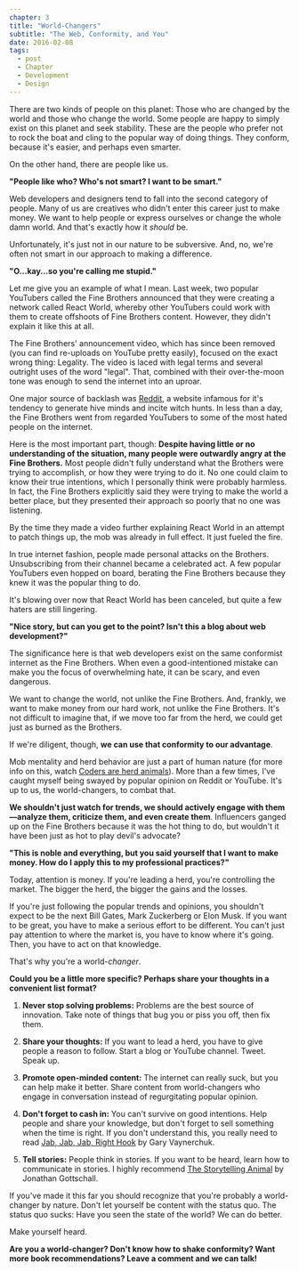 ```yaml
---
chapter: 3
title: "World-Changers"
subtitle: "The Web, Conformity, and You"
date: 2016-02-08
tags:
  - post
  - Chapter
  - Development
  - Design
---
```


There are two kinds of people on this planet: Those who are changed by the world and those who change the world. Some people are happy to simply exist on this planet and seek stability. These are the people who prefer not to rock the boat and cling to the popular way of doing things. They conform, because it's easier, and perhaps even smarter.

On the other hand, there are people like us.

**"People like who? Who's not smart? I want to be smart."**

Web developers and designers tend to fall into the second category of people. Many of us are creatives who didn't enter this career just to make money. We want to help people or express ourselves or change the whole damn world. And that's exactly how it *should* be.

Unfortunately, it's just not in our nature to be subversive. And, no, we're often not smart in our approach to making a difference.

**"O...kay...so you're calling me stupid."**

Let me give you an example of what I mean. Last week, two popular YouTubers called the Fine Brothers announced that they were creating a network called React World, whereby other YouTubers could work with them to create offshoots of Fine Brothers content. However, they didn't explain it like this at all.

The Fine Brothers' announcement video, which has since been removed (you can find re-uploads on YouTube pretty easily), focused on the exact wrong thing: Legality. The video is laced with legal terms and several outright uses of the word "legal". That, combined with their over-the-moon tone was enough to send the internet into an uproar.

One major source of backlash was [Reddit](https://www.reddit.com/r/videos/comments/43490c/the_fine_bros_from_youtube_are_now_attempting_to/), a website infamous for it's tendency to generate hive minds and incite witch hunts. In less than a day, the Fine Brothers went from regarded YouTubers to some of the most hated people on the internet.

Here is the most important part, though: **Despite having little or no understanding of the situation, many people were outwardly angry at the Fine Brothers.** Most people didn't fully understand what the Brothers were trying to accomplish, or how they were trying to do it. No one could claim to know their true intentions, which I personally think were probably harmless. In fact, the Fine Brothers explicitly said they were trying to make the world a better place, but they presented their approach so poorly that no one was listening.

By the time they made a video further explaining React World in an attempt to patch things up, the mob was already in full effect. It just fueled the fire.

In true internet fashion, people made personal attacks on the Brothers. Unsubscribing from their channel became a celebrated act. A few popular YouTubers even hopped on board, berating the Fine Brothers because they knew it was the popular thing to do.

It's blowing over now that React World has been canceled, but quite a few haters are still lingering.

**"Nice story, but can you get to the point? Isn't this a blog about web development?"**

The significance here is that web developers exist on the same conformist internet as the Fine Brothers. When even a good-intentioned mistake can make you the focus of overwhelming hate, it can be scary, and even dangerous.

We want to change the world, not unlike the Fine Brothers. And, frankly, we want to make money from our hard work, not unlike the Fine Brothers. It's not difficult to imagine that, if we move too far from the herd, we could get just as burned as the Brothers.

If we're diligent, though, **we can use that conformity to our advantage**.

Mob mentality and herd behavior are just a part of human nature (for more info on this, watch [Coders are herd animals](https://www.youtube.com/watch?v=lrf6xuFq1Ms)). More than a few times, I've caught myself being swayed by popular opinion on Reddit or YouTube. It's up to us, the world-changers, to combat that.

**We shouldn't just watch for trends, we should actively engage with them—analyze them, criticize them, and even create them**. Influencers ganged up on the Fine Brothers because it was the hot thing to do, but wouldn't it have been just as hot to play devil's advocate?

**"This is noble and everything, but you said yourself that I want to make money. How do I apply this to my professional practices?"**

Today, attention is money. If you're leading a herd, you're controlling the market. The bigger the herd, the bigger the gains and the losses.

If you're just following the popular trends and opinions, you shouldn't expect to be the next Bill Gates, Mark Zuckerberg or Elon Musk. If you want to be great, you have to make a serious effort to be different. You can't just pay attention to where the market is, you have to know where it's going. Then, you have to act on that knowledge.

That's why you're a world-*changer*.

**Could you be a little more specific? Perhaps share your thoughts in a convenient list format?**

1. **Never stop solving problems:** Problems are the best source of innovation. Take note of things that bug you or piss you off, then fix them.

2. **Share your thoughts:** If you want to lead a herd, you have to give people a reason to follow. Start a blog or YouTube channel. Tweet. Speak up.

3. **Promote open-minded content:** The internet can really suck, but you can help make it better. Share content from world-changers who engage in conversation instead of regurgitating popular opinion.

4. **Don't forget to cash in:** You can't survive on good intentions. Help people and share your knowledge, but don't forget to sell something when the time is right. If you don't understand this, you really need to read [Jab, Jab, Jab, Right Hook](http://www.amazon.com/Jab-Right-Hook-Story-Social/dp/006227306X/ref=sr_1_1?ie=UTF8&qid=1454938988&sr=8-1&keywords=jab+jab+jab+right+hook) by Gary Vaynerchuk.

5. **Tell stories:** People think in stories. If you want to be heard, learn how to communicate in stories. I highly recommend [The Storytelling Animal](http://www.amazon.com/The-Storytelling-Animal-Stories-Human/dp/0544002342) by Jonathan Gottschall.

If you've made it this far you should recognize that you're probably a world-changer by nature. Don't let yourself be content with the status quo. The status quo sucks: Have you seen the state of the world? We can do better.

Make yourself heard.

**Are you a world-changer? Don't know how to shake conformity? Want more book recommendations? Leave a comment and we can talk!**
